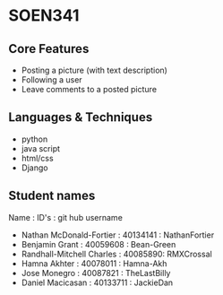 # SOEN341
## Core Features
- Posting a picture (with text description)
- Following a user
- Leave comments to a posted picture

## Languages & Techniques
- python
- java script
- html/css
- Django
## Student names
Name : ID's : git hub username

- Nathan McDonald-Fortier : 40134141 : NathanFortier
- Benjamin Grant : 40059608 : Bean-Green
- Randhall-Mitchell Charles : 40085890: RMXCrossal
- Hamna Akhter : 40078011 : Hamna-Akh
- Jose Monegro : 40087821 : TheLastBilly
- Daniel Macicasan : 40133711 : JackieDan
